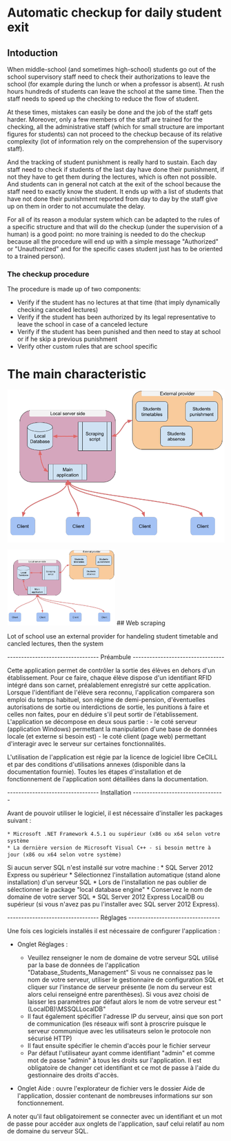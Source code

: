 # Automatic checkup for daily student exit

## Intoduction

When middle-school (and sometimes high-school) students go out of the school supervisory staff need to check their authorizations to leave the school (for example during the lunch or when a professor is absent). At rush hours hundreds of students can leave the school at the same time. Then the staff needs to speed up the checking to reduce the flow of student. 

At these times, mistakes can easily be done and the job of the staff gets harder. Moreover, only a few members of the staff are trained for the checking, all the administrative staff (which for small structure are important figures for students) can not proceed to the checkup because of its relative complexity (lot of information rely on the comprehension of the supervisory staff).

And the tracking of student punishment is really hard to sustain. Each day staff need to check if students of the last day have done their punishment, if not they have to get them during the lectures, which is often not possible. And students can in general not catch at the exit of the school because the staff need to exactly know the student. It ends up with a list of students that have not done their punishment reported from day to day by the staff give up on them in order to not accumulate the delay.

For all of its reason a modular system which can be adapted to the rules of a specific structure and that will do the checkup (under the supervision of a human) is a good point: no more training is needed to do the checkup because all the procedure will end up with a simple message "Authorized" or "Unauthorized" and for the specific cases student just has to be oriented to a trained person).

### The checkup procedure

The procedure is made up of two components: 

- Verify if the student has no lectures at that time (that imply dynamically checking canceled lectures)
- Verify if the student has been authorized by its legal representative to leave the school in case of a canceled lecture
- Verify if the student has been punished and then need to stay at school or if he skip a previous punishment
- Verify other custom rules that are school specific

# The main characteristic
![Image not found](/assets/system_design.png?raw=true "Overview of the system design")

<img src="/assets/system_design.png?" alt="Your image title" width="250"/>
## Web scraping

Lot of school use an external provider for handeling student timetable and cancled lectures, then the system 







--------------------------------- Préambule ---------------------------------

Cette application permet de contrôler la sortie des élèves en dehors d'un établissement. Pour ce faire, chaque élève dispose d'un identifiant RFID intégré dans son carnet, préalablement enregistré  sur cette application. Lorsque l'identifiant de l'élève sera reconnu, l'application comparera son emploi du temps habituel, son régime de demi-pension, d'éventuelles autorisations de sortie ou interdictions de sortie, les punitions à faire et celles non faites, pour en déduire s'il peut sortir de l'établissement. 
L'application se décompose en deux sous partie :
	- le coté serveur (application Windows) permettant la manipulation d'une base de données locale (et externe si besoin est)
	- le coté client (page web) permettant d'interagir avec le serveur sur certaines fonctionnalités.

L'utilisation de l'application est régie par la licence de logiciel libre CeCILL et par des conditions d'utilisations annexes (disponible dans la documentation fournie).
Toutes les étapes d'installation et de fonctionnement de l'application sont détaillées dans la documentation.


--------------------------------- Installation ---------------------------------

Avant de pouvoir utiliser le logiciel, il est nécessaire d'installer les packages suivant :

	* Microsoft .NET Framework 4.5.1 ou supérieur (x86 ou x64 selon votre système
	* La dernière version de Microsoft Visual C++ - si besoin mettre à jour (x86 ou x64 selon votre système)
Si aucun server SQL n'est installé sur votre machine :
	* SQL Server 2012 Express ou supérieur
		* Sélectionnez l'installation automatique (stand alone installation) d'un serveur SQL
		* Lors de l'installation ne pas oublier de sélectionner le package "local database engine"
		* Conservez le nom de domaine de votre server SQL
	* SQL Server 2012 Express LocalDB ou supérieur (si vous n'avez pas pu l'installer avec SQL server 2012 Express).


--------------------------------- Réglages ---------------------------------

Une fois ces logiciels installés il est nécessaire de configurer l'application :

- Onglet Réglages :
	* Veuillez renseigner le nom de domaine de votre serveur SQL utilisé par la base de données de l'application "Database_Students_Management"
Si vous ne connaissez pas le nom de votre serveur, utiliser le gestionnaire de configuration SQL et cliquer sur l'instance de serveur présente (le nom du serveur est alors celui renseigné entre parenthèses). Si vous avez choisi de laisser les paramètres par défaut alors le nom de votre serveur est "(LocalDB)\MSSQLLocalDB" 
	* Il faut également spécifier l'adresse IP du serveur, ainsi que son port de communication (les réseaux wifi sont à proscrire puisque le serveur communique avec les utilisateurs selon le protocole non sécurisé HTTP)
	* Il faut ensuite spécifier le chemin d'accès pour le fichier serveur
	* Par défaut l'utilisateur ayant comme identifiant "admin" et comme mot de passe "admin" à tous les droits sur l'application. Il est obligatoire de changer cet identifiant et ce mot de passe à l'aide du gestionnaire des droits d'accès.


- Onglet Aide : ouvre l'explorateur de fichier vers le dossier Aide de l'application, dossier contenant de nombreuses informations sur son fonctionnement.
	
	
A noter qu'il faut obligatoirement se connecter avec un identifiant et un mot de passe pour accéder aux onglets de l'application, sauf celui relatif au nom de domaine du serveur SQL.
